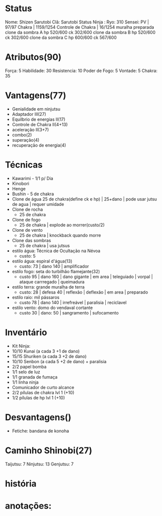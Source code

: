# Status
Nome:  Shizen Sarutobi
Clã:  Sarutobi
Status Ninja : 
Ryo:  310
Sensei: 
PV | 97/97
Chakra | 1159/1254
Controle de Chakra | 16/1254
muralha preparada
clone da sombra A hp 520/600 ck 302/600 
clone da sombra B hp 520/600 ck 302/600 
clone da sombra C hp 600/600 ck 567/600

# Atributos(90)
Força: 5 
Habilidade: 30
Resistencia: 10
Poder de Fogo: 5
Vontade: 5
Chakra: 35
# Vantagens(77)
- Genialidade em ninjutsu
- Adaptador III(27)
- Equilbrio de energias II(17)
- Controle de Chakra II(4+13)
- aceleração II(3+7)
- combo(2)
- superação(4)
- recuperação de energia(4)
# Técnicas
- Kawarimi - 1/1 p/ Dia
- Kinobori
- Henge
- Bushin - 5 de chakra
- Clone de água
	  25 de chakra(define ck e hp) | 25+dano | pode usar jutsu de agua | requer umidade
- Clone de rocha
	- 25 de chakra
- Clone de fogo
	- 25 de chakra | explode ao morrer(custo/2) 
- Clone de vento
	- 25 de chakra | knockback quando morre
- Clone das sombras
	- 25 de chakra | usa jutsus
- estilo água: Técnica de Ocultação na Névoa
  - custo: 5 
- estilo água: espiral d'água(13)
  - custo: 73 | dano 140 | amplificador 
- estilo fogo: seta do turbilhão flamejante(32)
	- custo 95 | dano  160 | dano gigante | em area | teleguiado | vorpal | ataque carrregado | queimadura
- estilo terra: grande muralha de terra
	- custo: 28 | defesa 40 | reflexão | deflexão | em area | preparado
- estilo raio: mil pássaros
	- custo 78 | dano 140 | irrefreável | paralisia | reciclavel
- estilo vento: domo do vendaval cortante
	-  custo 30 | dano: 50 | sangramento | sufocamento

# Inventário
- Kit Ninja:
 - 10/10 Kunai (a cada 3 +1 de dano)
 - 15/15 Shuriken (a cada 3 +2 de dano)
 - 10/10 Senbon (a cada 5 +2 de dano) + paralisia
 - 2/2 papel bomba
 - 1/1 selo de luz
 - 1/1 granada de fumaça
 - 1/1 linha ninja
 - Comunicador de curto alcance
 - 2/2 pílulas de chakra lvl 1 (+10)
 - 1/2 pílulas de hp lvl 1 (+10)

# Desvantagens()
- Fetiche: bandana de konoha

# Caminho Shinobi(27) 
Taijutsu: 7
Ninjutsu: 13
Genjutsu: 7

# história

# anotações:
